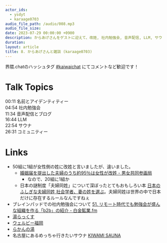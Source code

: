 ```yaml
---
actor_ids:
  - ysdyt
  - karaage0703
audio_file_path: /audio/008.mp3
audio_file_size:
date: 2023-07-29 00:00:00 +0900
description: からあげさんをゲストに迎えて、改姓, 社内勉強会, 音声配信, LLM, サウナ などについて話しました。
duration:
layout: article
title: 8. からあげさんと雑談 (karaage0703)
---
```


界隈.chatのハッシュタグ [#kaiwaichat](https://twitter.com/search?q=%23kaiwaichat&src=typed_query&f=live) にてコメントなど歓迎です！

# Talk Topics
00:11 名前とアイデンティティー  
04:54 社内勉強会  
11:34 音声配信とブログ  
16:44 LLM  
22:54 サウナ  
26:31 コミュニティー  

# Links
- 50組に1組が女性側の姓に改姓と言いましたが、違いました。
  - [婚姻届を提出した夫婦のうち約95％は女性が改姓 - 男女共同参画局](https://www.gender.go.jp/research/fufusei/index.html)
    - なので、20組に1組か
  - 日本の謎制度「夫婦同姓」について深ぼったとてもおもしろい本 [日本のふしぎな夫婦同姓 社会学者、妻の姓を選ぶ](https://amzn.to/3YeBjm1)。夫婦同姓は世界の中で日本だけに存在するルールなんですねぇ
- ブレインパッドでの社内勉強会について [51. リモート時代でも勉強会が盛んな組織を作る「b2b」の紹介 - 白金鉱業.fm](https://shirokane-kougyou.github.io/episode/51)
- [湯らっくす](https://sauna-ikitai.com/saunas/4044)
- [ウェルビー福岡](https://sauna-ikitai.com/saunas/3768)
- [らかんの湯](https://sauna-ikitai.com/saunas/6060)
- 名古屋にあるめっちゃ行きたいサウナ [KIWAMI SAUNA](https://life-designs.jp/webmagazine/kiwami-sauna/)